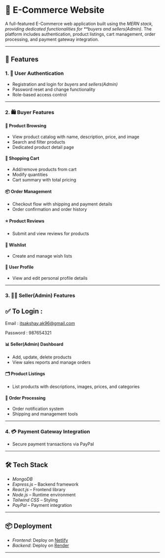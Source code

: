 # 🛒 E-Commerce Website

A full-featured E-Commerce web application built using the *MERN stack, providing dedicated functionalities for **buyers and sellers(Admin)*. The platform includes authentication, product listings, cart management, order processing, and payment gateway integration.

---

## 🚀 Features

### 1. 👥 User Authentication
- Registration and login for *buyers* and *sellers(Admin)*
- Password reset and change functionality
- Role-based access control

---

### 2. 🛍️ Buyer Features

#### 🔎 Product Browsing
- View product catalog with name, description, price, and image
- Search and filter products
- Dedicated product detail page

#### 🛒 Shopping Cart
- Add/remove products from cart
- Modify quantities
- Cart summary with total pricing

#### 📦 Order Management
- Checkout flow with shipping and payment details
- Order confirmation and order history

#### ⭐ Product Reviews
- Submit and view reviews for products

#### 📝 Wishlist
- Create and manage wish lists

#### 👤 User Profile
- View and edit personal profile details

---

### 3. 🧑‍💼 Seller(Admin) Features


## ✅ To Login :
Email : itsakshay.ak96@gmail.com

Password : 987654321


#### 📊 Seller(Admin) Dashboard
- Add, update, delete products
- View sales reports and manage orders

#### 🗂️ Product Listings
- List products with descriptions, images, prices, and categories

#### 🚚 Order Processing
- Order notification system
- Shipping and management tools



---

### 4. 💳 Payment Gateway Integration
- Secure payment transactions via PayPal

---

## 🛠️ Tech Stack

- *MongoDB* 
- *Express.js* – Backend framework
- *React.js* – Frontend library
- *Node.js* – Runtime environment
- *Tailwind CSS* – Styling
- *PayPal* – Payment integration

---

## 📦 Deployment

- *Frontend*: Deploy on [Netlify](https://ecommercewebservices.netlify.app/)
- *Backend*: Deploy on [Render](https://e-commerce-server-1-vca8.onrender.com)

---
